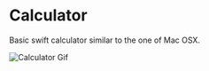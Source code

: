 # Calculator

Basic swift calculator similar to the one of Mac OSX.


![Calculator Gif](https://github.com/nicolastrres/Calculator/blob/master/calculator.gif)
